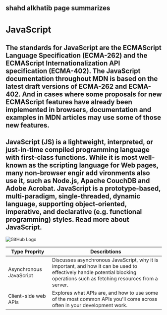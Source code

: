 ## shahd alkhatib page summarizes
# JavaScript

## The standards for JavaScript are the ECMAScript Language Specification (ECMA-262) and the ECMAScript Internationalization API specification (ECMA-402). The JavaScript documentation throughout MDN is based on the latest draft versions of ECMA-262 and ECMA-402. And in cases where some proposals for new ECMAScript features have already been implemented in browsers, documentation and examples in MDN articles may use some of those new features.

## JavaScript (JS) is a lightweight, interpreted, or just-in-time compiled programming language with first-class functions. While it is most well-known as the scripting language for Web pages, many non-browser engir add vironments also use it, such as Node.js, Apache CouchDB and Adobe Acrobat. JavaScript is a prototype-based, multi-paradigm, single-threaded, dynamic language, supporting object-oriented, imperative, and declarative (e.g. functional programming) styles. Read more about JavaScript.


![GitHub Logo](https://datavisioner.net/wp-content/uploads/2020/04/javascript-illustration.png)



Type Proprity | Describtions
------------ | -------------
Asynchronous JavaScript | Discusses asynchronous JavaScript, why it is important, and how it can be used to effectively handle potential blocking operations such as fetching resources from a server.
Client-side web APIs | Explores what APIs are, and how to use some of the most common APIs you'll come across often in your development work.


